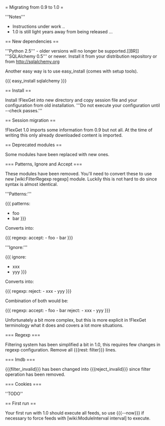 = Migrating from 0.9 to 1.0 =

'''Notes'''

 * Instructions under work ..
 * 1.0 is still light years away from being released ...

== New dependencies ==

'''Python 2.5''' - older versions will no longer be supported.[[BR]]
'''SQLAlchemy 0.5''' or newer. Install it from your distribution repository or from http://sqlalchemy.org

Another easy way is to use easy_install (comes with setup tools).

{{{
easy_install sqlalchemy
}}}

== Install ==

Install !FlexGet into new directory and copy session file and your configuration from old installation. '''Do not execute your configuration until --check passes.'''

== Session migration ==

!FlexGet 1.0 imports some information from 0.9 but not all. At the time of writing this only already downloaded content is imported.

== Deprecated modules ==

Some modules have been replaced with new ones.

=== Patterns, Ignore and Accept ===

These modules have been removed. You'll need to convert these to use new [wiki:FilterRegexp regexp] module. Luckily this is not hard to do since syntax is almost identical.

'''Patterns:'''

{{{
patterns:
  - foo
  - bar
}}}

Converts into:

{{{
regexp:
  accept:
    - foo
    - bar
}}}

'''Ignore:'''

{{{
ignore:
  - xxx
  - yyy
}}}

Converts into:

{{{
regexp:
  reject:
    - xxx
    - yyy
}}}

Combination of both would be:

{{{
regexp:
  accept:
    - foo
    - bar
  reject:
    - xxx
    - yyy
}}}

Unfortunately a bit more complex, but this is more explicit in !FlexGet terminology what it does and covers a lot more situations.

=== Regexp ===

Filtering system has been simplified a bit in 1.0, this requires few changes in regexp configuration. Remove all {{{rest: filter}}} lines.

=== Imdb ===

{{{filter_invalid}}} has been changed into {{{reject_invalid}}} since filter operation has been removed.

=== Cookies ===

''TODO''

== First run ==

Your first run with 1.0 should execute all feeds, so use {{{--now}}} if necessary to force feeds with [wiki:ModuleInterval interval] to execute.